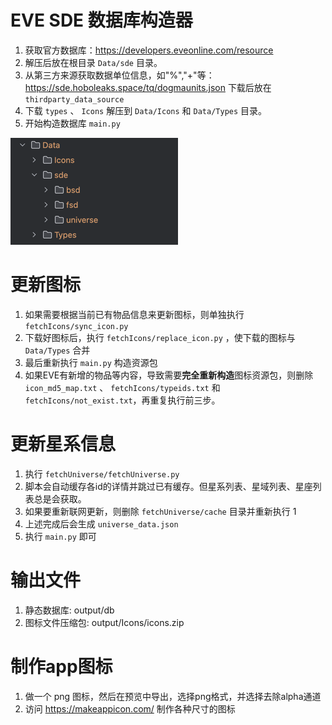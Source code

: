 # EVE SDE 数据库构造器

1. 获取官方数据库：https://developers.eveonline.com/resource
2. 解压后放在根目录 `Data/sde` 目录。
3. 从第三方来源获取数据单位信息，如"%","+"等：https://sde.hoboleaks.space/tq/dogmaunits.json 下载后放在 `thirdparty_data_source`
4. 下载 `types` 、 `Icons` 解压到 `Data/Icons` 和 `Data/Types` 目录。
5. 开始构造数据库 `main.py`

![img.png](img.png)

# 更新图标

1. 如果需要根据当前已有物品信息来更新图标，则单独执行 `fetchIcons/sync_icon.py`
2. 下载好图标后，执行 `fetchIcons/replace_icon.py` ，使下载的图标与 `Data/Types` 合并
3. 最后重新执行 `main.py` 构造资源包
4. 如果EVE有新增的物品等内容，导致需要**完全重新构造**图标资源包，则删除 `icon_md5_map.txt` 、 `fetchIcons/typeids.txt` 和 `fetchIcons/not_exist.txt`，再重复执行前三步。

# 更新星系信息

1. 执行 `fetchUniverse/fetchUniverse.py`
2. 脚本会自动缓存各id的详情并跳过已有缓存。但星系列表、星域列表、星座列表总是会获取。 
3. 如果要重新联网更新，则删除 `fetchUniverse/cache` 目录并重新执行 1
4. 上述完成后会生成 `universe_data.json`
5. 执行 `main.py` 即可

# 输出文件

1. 静态数据库: output/db
2. 图标文件压缩包: output/Icons/icons.zip

# 制作app图标

1. 做一个 png 图标，然后在预览中导出，选择png格式，并选择去除alpha通道
2. 访问 https://makeappicon.com/ 制作各种尺寸的图标